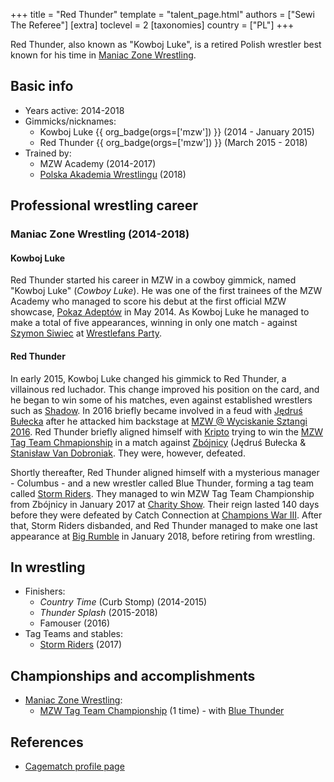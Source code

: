 +++
title = "Red Thunder"
template = "talent_page.html"
authors = ["Sewi The Referee"]
[extra]
toclevel = 2
[taxonomies]
country = ["PL"]
+++

Red Thunder, also known as "Kowboj Luke", is a retired Polish wrestler best known for his time in [Maniac Zone Wrestling](@/o/mzw.md).

## Basic info

* Years active: 2014-2018
* Gimmicks/nicknames:
  - Kowboj Luke {{ org_badge(orgs=['mzw']) }} (2014 - January 2015)
  - Red Thunder {{ org_badge(orgs=['mzw']) }} (March 2015 - 2018)
* Trained by:
  - MZW Academy (2014-2017)
  - [Polska Akademia Wrestlingu](@/o/paw.md) (2018)

## Professional wrestling career

### Maniac Zone Wrestling (2014-2018)

#### Kowboj Luke

Red Thunder started his career in MZW in a cowboy gimmick, named "Kowboj Luke" (_Cowboy Luke_). He was one of the first trainees of the MZW Academy who managed to score his debut at the first official MZW showcase, [Pokaz Adeptów](@/e/mzw/2014-05-10-mzw-pokaz-adeptow.md) in May 2014. As Kowboj Luke he managed to make a total of five appearances, winning in only one match - against [Szymon Siwiec](@/w/szymon-siwiec.md) at [Wrestlefans Party](@/e/mzw/2014-10-25-mzw-wrestlefans-party.md).

#### Red Thunder

In early 2015, Kowboj Luke changed his gimmick to Red Thunder, a villainous red luchador. This change improved his position on the card, and he began to win some of his matches, even against established wrestlers such as [Shadow](@/w/shadow.md). In 2016 briefly became involved in a feud with [Jędruś Bułecka](@/w/jedrus-bulecka.md) after he attacked him backstage at [MZW @ Wyciskanie Sztangi 2016](@/e/mzw/2016-03-12-mzw-wyciskanie-sztangi-2016.md). Red Thunder briefly aligned himself with [Kripto](@/w/kripto.md) trying to win the [MZW Tag Team Chmapionship](@/c/mzw-tag-team-championship.md) in a match against [Zbójnicy](@/tt/zbojnicy.md) (Jędruś Bułecka & [Stanisław Van Dobroniak](@/w/stanislaw-van-dobroniak.md). They were, however, defeated.

Shortly thereafter, Red Thunder aligned himself with a mysterious manager - Columbus - and a new wrestler called Blue Thunder, forming a tag team called [Storm Riders](@/tt/storm-riders.md). They managed to win MZW Tag Team Championship from Zbójnicy in January 2017 at [Charity Show](@/e/mzw/2017-01-15-mzw-charity-show-2017.md). Their reign lasted 140 days before they were defeated by Catch Connection at [Champions War III](@/e/mzw/2017-06-03-mzw-champions-war-3.md). After that, Storm Riders disbanded, and Red Thunder managed to make one last appearance at [Big Rumble](@/e/mzw/2018-01-14-mzw-big-rumble.md) in January 2018, before retiring from wrestling.

## In wrestling

* Finishers:
  - _Country Time_ (Curb Stomp) (2014-2015)
  - _Thunder Splash_ (2015-2018)
  - Famouser (2016)
* Tag Teams and stables:
  - [Storm Riders](@/tt/storm-riders.md) (2017)

## Championships and accomplishments

* [Maniac Zone Wrestling](@/o/mzw.md):
  - [MZW Tag Team Championship](@/c/mzw-tag-team-championship.md) (1 time) - with [Blue Thunder](@/w/blue-thunder.md)

## References

* [Cagematch profile page](https://www.cagematch.net/?id=2&nr=14968)
